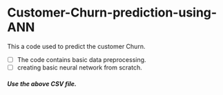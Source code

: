 # Customer-Churn-prediction-using-ANN
This a code used to predict the customer Churn.
- [ ] The code contains basic data preprocessing.
- [ ] creating basic neural network from scratch.
 ##### Use the above CSV file.
